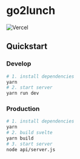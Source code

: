 # go2lunch 

![Vercel](https://vercelbadge.vercel.app/api/ciiiii/notion-blog?style=for-the-badge)

## Quickstart
### Develop
```bash
# 1. install dependencies
yarn
# 2. start server
yarn run dev
```
### Production
```bash
# 1. install dependencies
yarn
# 2. build svelte
yarn build
# 3. start server
node api/server.js
```